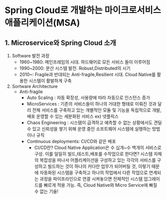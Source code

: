 # Spring Cloud로 개발하는 마이크로서비스 애플리케이션(MSA)

## 1. Microservice와 Spring Cloud 소개
1. Software 발전 과정
    * 1960~1980: 메인프레임의 시대. 하드웨어로 모든 서비스 들이 이루어짐
    * 1990~2000: 분산 시스템 발전. Robust,Distributed의 시기
    * 2010~: Fragile과 반대되는 Anti-fragile,Resilient 시대. Cloud Native를 활용한 시스템이 활발하게 구축
2. Sortware Architecture
    * Anti-fragile
        - Auto Scaling : 자동 확장성, 사용량에 따라 자동으로 인스턴스 증가
        - MicroServices : 기존의 서비스들이 하나의 거대한 형태로 이뤄진 것과 달리 전체 서비스를 구축하고 있는 개별적인 모듈 및 기능을 독립적으로 개발,배포 운영할 수 있는 세분화된 서비스 ex) 넷플릭스
        - Chaos Engineering : 시스템이 급격하고 예측할 수 없는 상황에서도 견딜 수 있고 신뢰성을 쌓기 위해 운영 중인 소프트웨어 시스템에 실행하는 방법이나 규칙
        - Continuous deployments: CI/CD와 같은 배포
            + CI/CD란? Cloud Native Application은 수 십개~수 백개의 서비스로 구성. 이를 일일히 빌드,테스트,배포를 수작업으로 한다면? 시스템 자체의 복잡성을 떠나서 어플리케이션을 구성하고 있는 각각의 서비스를 구성하고 빌드하는 것이 하나의 커다란 업무가 되어버릴 것, 이렇기 때문에 자동화된 시스템을 구축하고 하나의 작업에서 다른 작업으로 연계되는 과정을 파이프라인으로 연결 시켜놓으면 전체적인 시스템 업그레이드를 빠르게 적용 가능. 즉, Cloud Native와 Micro Service에 빠질 수 없는 기술!


